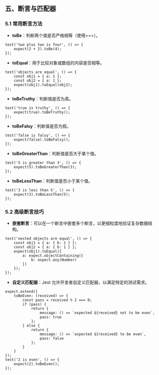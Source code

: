 ## 五、断言与匹配器

### 5.1 常用断言方法

-   **toBe**：判断两个值是否严格相等（使用===）。

```
test('two plus two is four', () => {
    expect(2 + 2).toBe(4);
});
```

-   **toEqual**：用于比较对象或数组的内容是否相等。

```
test('objects are equal', () => {
    const obj1 = { a: 1 };
    const obj2 = { a: 1 };
    expect(obj1).toEqual(obj2);
});
```

-   **toBeTruthy**：判断值是否为真。

```
test('true is truthy', () => {
    expect(true).toBeTruthy();
});
```

-   **toBeFalsy**：判断值是否为假。

```
test('false is falsy', () => {
    expect(false).toBeFalsy();
});
```

-   **toBeGreaterThan**：判断值是否大于某个值。

```
test('5 is greater than 3', () => {
    expect(5).toBeGreaterThan(3);
});
```

-   **toBeLessThan**：判断值是否小于某个值。

```
test('3 is less than 5', () => {
    expect(3).toBeLessThan(5);
});
```

### 5.2 高级断言技巧

-   **嵌套断言**：可以在一个断言中嵌套多个断言，以更细粒度地验证复杂数据结构。

```
test('nested objects are equal', () => {
    const obj1 = { a: { b: 1 } };
    const obj2 = { a: { b: 1 } };
    expect(obj1).toEqual({
        a: expect.objectContaining({
            b: expect.any(Number)
        })
    });
});
```

-   **自定义匹配器**：Jest 允许开发者自定义匹配器，以满足特定的测试需求。

```
expect.extend({
    toBeEven: (received) => {
        const pass = received % 2 === 0;
        if (pass) {
            return {
                message: () => `expected ${received} not to be even`,
                pass: true
            };
        } else {
            return {
                message: () => `expected ${received} to be even`,
                pass: false
            };
        }
    }
});
test('2 is even', () => {
    expect(2).toBeEven();
});
```